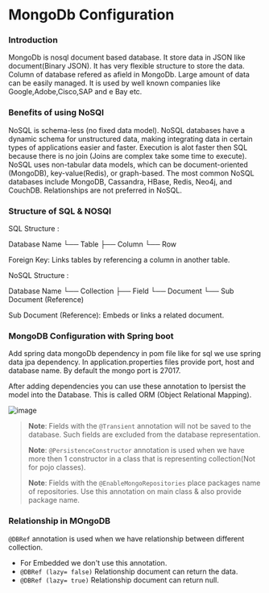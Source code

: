 # MongoDb Configuration

### Introduction

MongoDb is nosql document based database. It store data in JSON like document(Binary JSON). It has very flexible structure to store the data. Column of database refered as afield in MongoDb. Large amount of data can be easily managed. It is used by well known companies like Google,Adobe,Cisco,SAP and e Bay etc. 

### Benefits of using NoSQl

NoSQL is schema-less (no fixed data model).
NoSQL databases have a dynamic schema for unstructured data, making integrating data in certain types of applications easier and faster.
Execution is alot faster then SQL because there is no join (Joins are complex take some time to execute).
NoSQL uses non-tabular data models, which can be document-oriented (MongoDB), key-value(Redis), or graph-based. The most common NoSQL databases include MongoDB, Cassandra, HBase, Redis, Neo4j, and CouchDB.
Relationships are not preferred in NoSQL.

### Structure of SQL & NOSQl

SQL Structure :

Database Name
   └── Table
        ├── Column
        └── Row

Foreign Key: Links tables by referencing a column in another table.

NoSQL Structure :

Database Name
   └── Collection
        ├── Field
        └── Document
               └── Sub Document (Reference)

Sub Document (Reference): Embeds or links a related document.

### MongoDB Configuration with Spring boot

Add spring data mongoDb dependency in pom file like for sql we use spring data jpa dependency.
In application.properties files provide port, host and database name.
By default the mongo port is 27017.

After adding dependencies you can use these annotation to lpersist the model into the Database. This is called ORM (Object Relational Mapping).

![image](https://github.com/user-attachments/assets/557eeca2-d6dd-495c-a29d-5722a7524cdf)

 > **Note**: Fields with the `@Transient` annotation will not be saved to the database. Such fields are excluded from the database representation.
> 
 > **Note**: `@PersistenceConstructor` annotation is used when we have more then 1 constructor in a class that is representing collection(Not for pojo classes).
> 
 > **Note**: Fields with the `@EnableMongoRepositories` place packages name of repositories. Use this annotation on main class & also provide package name.


### Relationship in MOngoDB

`@DBRef` annotation is used when we have relationship between different collection.
  - For Embedded we don't use this annotation.
  - `@DBRef (lazy= false)` Relationship document can return the data.
  - `@DBRef (lazy= true)` Relationship document can return null.








        




